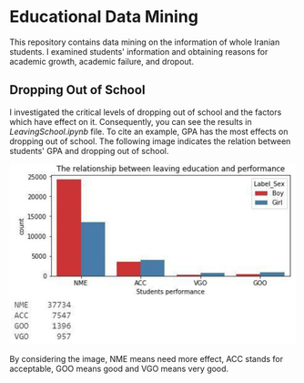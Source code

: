 # Educational Data Mining
This repository contains data mining on the information of whole Iranian students.
I examined students' information and obtaining reasons for academic growth, academic failure, and dropout.

## Dropping Out of School
I investigated the critical levels of dropping out of school and the factors which have effect on it. Consequently, you can see the results in *LeavingSchool.ipynb* file. To cite an example, GPA has the most effects on dropping out of school. The following image indicates the relation between students' GPA and dropping out of school.

![relation between fathers job and dropping out of school](https://github.com/Zarharan/Educational-Data-Mining/blob/main/Files/GPA.JPG)

By considering the image, NME means need more effect, ACC stands for acceptable, GOO means good and VGO means very good.
